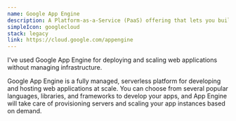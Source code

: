 ```yaml
---
name: Google App Engine
description: A Platform-as-a-Service (PaaS) offering that lets you build and deploy applications on Google's infrastructure
simpleIcon: googlecloud
stack: legacy
link: https://cloud.google.com/appengine
---
```


I've used Google App Engine for deploying and scaling web applications without managing infrastructure.

Google App Engine is a fully managed, serverless platform for developing and hosting web applications at scale. You can choose from several popular languages, libraries, and frameworks to develop your apps, and App Engine will take care of provisioning servers and scaling your app instances based on demand.
